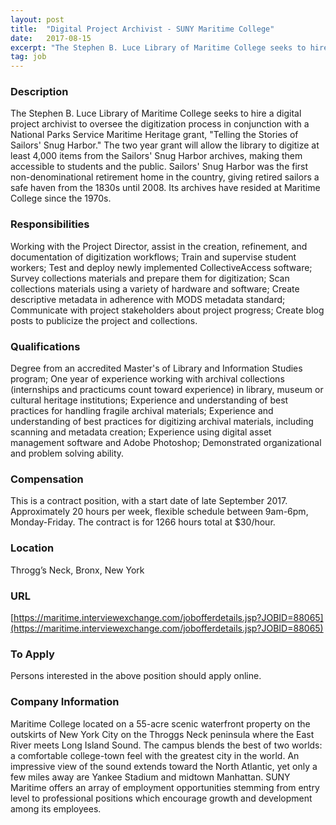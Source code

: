 ```yaml
---
layout: post
title:  "Digital Project Archivist - SUNY Maritime College"
date:   2017-08-15
excerpt: "The Stephen B. Luce Library of Maritime College seeks to hire a digital project archivist to oversee the digitization process in conjunction with a National Parks Service Maritime Heritage grant, \"Telling the Stories of Sailors' Snug Harbor.\" The two year grant will allow the library to digitize at least 4,000..."
tag: job
---
```


### Description   

The Stephen B. Luce Library of Maritime College seeks to hire a digital project archivist to oversee the digitization process in conjunction with a National Parks Service Maritime Heritage grant, "Telling the Stories of Sailors' Snug Harbor." The two year grant will allow the library to digitize at least 4,000 items from the Sailors' Snug Harbor archives, making them accessible to students and the public. Sailors' Snug Harbor was the first non-denominational retirement home in the country, giving retired sailors a safe haven from the 1830s until 2008. Its archives have resided at Maritime College since the 1970s.


### Responsibilities   

Working with the Project Director, assist in the creation, refinement, and documentation of digitization workflows; Train and supervise student workers;
Test and deploy newly implemented CollectiveAccess software; Survey collections materials and prepare them for digitization; Scan collections materials using a variety of hardware and software; Create descriptive metadata in adherence with MODS metadata standard; Communicate with project stakeholders about project progress; Create blog posts to publicize the project and collections.


### Qualifications   

Degree from an accredited Master's of Library and Information Studies program; One year of experience working with archival collections (internships and practicums count toward experience) in library, museum or cultural heritage institutions; Experience and understanding of best practices for handling fragile archival materials; Experience and understanding of best practices for digitizing archival materials, including scanning and metadata creation; Experience using digital asset management software and Adobe Photoshop; Demonstrated organizational and problem solving ability.


### Compensation   

This is a contract position, with a start date of late September 2017. Approximately 20 hours per week, flexible schedule between 9am-6pm, Monday-Friday. The contract is for 1266 hours total at $30/hour.


### Location   

Throgg’s Neck, Bronx, New York


### URL   

[https://maritime.interviewexchange.com/jobofferdetails.jsp?JOBID=88065](https://maritime.interviewexchange.com/jobofferdetails.jsp?JOBID=88065)

### To Apply   

Persons interested in the above position should apply online. 


### Company Information   

Maritime College located on a 55-acre scenic waterfront property on the outskirts of New York City on the Throggs Neck peninsula where the East River meets Long Island Sound. The campus blends the best of two worlds: a comfortable college-town feel with the greatest city in the world. An impressive view of the sound extends toward the North Atlantic, yet only a few miles away are Yankee Stadium and midtown Manhattan. SUNY Maritime offers an array of employment opportunities stemming from entry level to professional positions which encourage growth and development among its employees.



